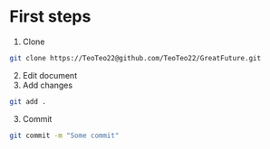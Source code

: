 # First steps

1. Clone 
  ```bash
  git clone https://TeoTeo22@github.com/TeoTeo22/GreatFuture.git
  ```
2. Edit document
3. Add changes
  ```bash
  git add .
  ```
3. Commit
  ```bash
  git commit -m "Some commit"
  ```
